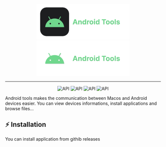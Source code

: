 <p align="center">
  <img width="300" alt="Android tools logo" src= "https://github.com/ThomasBernard03/AndroidTools/blob/main/.github/light-banner.png#gh-light-mode-only"/>
  <img width="300" alt="Android tools logo" src= "https://github.com/ThomasBernard03/AndroidTools/blob/main/.github/dark-banner.png#gh-dark-mode-only"/>
</p>

---
<p align="center">
   <img alt="API" src="https://github.com/ThomasBernard03/AndroidTools/actions/workflows/main.yml/badge.svg?branch=main"/>
  <img alt="API" src="https://img.shields.io/badge/language-swift-orange"/>
  <img alt="API" src="https://img.shields.io/badge/UI%20framework-SwiftUI-orange"/> 
  <img alt="API" src="https://img.shields.io/badge/plateform-Macos-blue"/> 
</p>


Android tools makes the communication between Macos and Android devices easier. You can view devices informations, install applications and browse files...

## ⚡️ Installation

You can install application from githib releases
